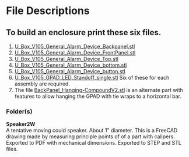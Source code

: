 # File Descriptions

## To build an enclosure print these six files.

1. [U_Box_V105_General_Alarm_Device_Backpanel.stl](U_Box_V105_General_Alarm_Device_Backpanel.stl)
2. [U_Box_V105_General_Alarm_Device_FrontPanel.stl](U_Box_V105_General_Alarm_Device_FrontPanel.stl)
3. [U_Box_V105_General_Alarm_Device_Top.stl](U_Box_V105_General_Alarm_Device_Top.stl)
4. [U_Box_V105_General_Alarm_Device_bottom.stl](U_Box_V105_General_Alarm_Device_bottom.stl)
5. [U_Box_V105_General_Alarm_Device_button.stl](U_Box_V105_General_Alarm_Device_button.stl)
6. [U_Box_V105_GPAD_LED_Standoff_single.stl](U_Box_V105_GPAD_LED_Standoff_single.stl)  Six of these for each assembly are required.
7. The file [BackPanel_Hanging-CompoundV2.stl](BackPanel_Hanging-CompoundV2.stl) is an alternate part with features to allow hanging the GPAD with tie wraps to a horizontal bar.

### Folder(s)  
**Speaker2W**  
A tentative moving could speaker. About 1" diameter. This is a FreeCAD drawing made by measuring principle points of of a part with calipers.  Exported to PDF with mechanical dimensions. Exported to STEP and STL files.
